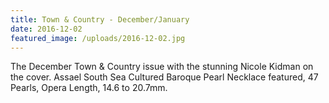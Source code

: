 ```yaml
---
title: Town & Country - December/January
date: 2016-12-02
featured_image: /uploads/2016-12-02.jpg
---
```

The December Town & Country issue with the stunning Nicole Kidman on the cover. Assael South Sea Cultured Baroque Pearl Necklace featured, 47 Pearls, Opera Length, 14.6 to 20.7mm. ​​